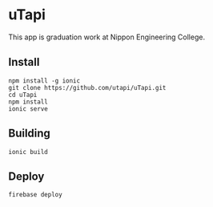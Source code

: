 # uTapi

This app is graduation work at Nippon Engineering College.

## Install

```
npm install -g ionic
git clone https://github.com/utapi/uTapi.git
cd uTapi
npm install
ionic serve
```

## Building
```
ionic build
```

## Deploy
```
firebase deploy
```
